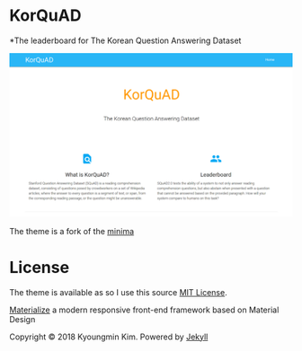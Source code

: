 # KorQuAD

*The leaderboard for The Korean Question Answering Dataset

![KorQuAD leaderboard preview](/screenshot.png)

The theme is a fork of the [minima][1]



# License

The theme is available as so I use this source [MIT License][2].

[Materialize][3] a  modern responsive front-end framework based on Material Design

Copyright © 2018 Kyoungmin Kim. Powered by <a href="http://jekyllrb.com">Jekyll</a>

[1]: https://github.com/jekyll/minima
[2]: https://opensource.org/licenses/MIT
[3]: http://materializecss.com/
